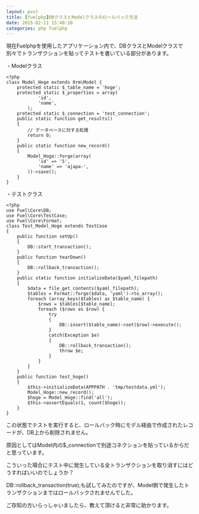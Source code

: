 ```yaml
---
layout: post
title: [fuelphp]DBクラスとModelクラスのロールバック方法
date: 2015-02-11 15:49:10
categories: php fuelphp
---
```

<p>現在Fuelphpを使用したアプリケーション内で、DBクラスとModelクラスで別々でトランザクションを貼ってテストを書いている部分があります。</p>

<p>・Modelクラス</p>

<pre><code>&lt;?php
class Model_Hoge extends Orm\Model {
    protected static $_table_name = 'hoge';
    protected static $_properties = array(
            'id',
            'name',
        );
    protected static $_connection = 'test_connection';
    public static function get_results()
    {
        // データベースに対する処理
        return 0;
    }
    public static function new_record()
    {
        Model_Hoge::forge(array(
            'id' =&gt; '5',
            'name' =&gt; 'ajapa-',
        ))-&gt;save();
    }
}
</code></pre>

<p>・テストクラス</p>

<pre><code>&lt;?php
use Fuel\Core\DB;
use Fuel\Core\TestCase;
use Fuel\Core\Format;
class Test_Model_Hoge extends TestCase
{
    public function setUp()
    {
        DB::start_transaction();
    }
    public function tearDown()
    {
        DB::rollback_transaction();
    }
    public static function initializeData($yaml_filepath)
    {
        $data = file_get_contents($yaml_filepath);
        $tables = Format::forge($data, 'yaml')-&gt;to_array();
        foreach (array_keys($tables) as $table_name) {
            $rows = $tables[$table_name];
            foreach ($rows as $row) {
                try
                {
                    DB::insert($table_name)-&gt;set($row)-&gt;execute();
                }
                catch(Exception $e)
                {
                    DB::rollback_transaction();
                    throw $e;
                }
            }
        }
    }
    public function test_hoge()
    {
        $this-&gt;initializeData(APPPATH . 'tmp/testdata.yml');
        Model_Hoge::new_record();
        $hoge = Model_Hoge::find('all');
        $this-&gt;assertEquals(1, count($hoge));
    }
}
</code></pre>

<p>この状態でテストを実行すると、ロールバック時にモデル経由で作成されたレコードが、DB上から削除されません。</p>

<p>原因としてはModel内の$_connectionで別途コネクションを貼っているからだと思っています。</p>

<p>こういった場合にテスト中に発生している全トランザクションを取り消すにはどうすればいいのでしょうか？</p>

<p>DB::rollback_transaction(true);も試してみたのですが、Model側で発生したトランザクションまではロールバックされませんでした。</p>

<p>ご存知の方いらっしゃいましたら、教えて頂けると非常に助かります。</p>
